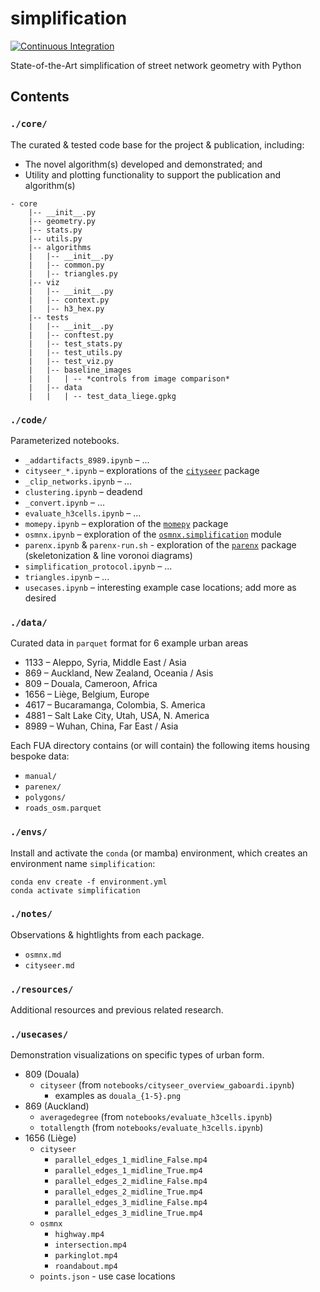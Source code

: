 # simplification

[![Continuous Integration](https://github.com/uscuni/simplification/actions/workflows/testing.yml/badge.svg)](https://github.com/uscuni/simplification/actions/workflows/testing.yml)

State-of-the-Art simplification of street network geometry with Python

## Contents

### `./core/`

The curated & tested code base for the project & publication, including:

* The novel algorithm(s) developed and demonstrated; and
* Utility and plotting functionality to support the publication and algorithm(s)

```
- core
    |-- __init__.py
    |-- geometry.py
    |-- stats.py
    |-- utils.py
    |-- algorithms
    |   |-- __init__.py
    |   |-- common.py
    |   |-- triangles.py
    |-- viz
    |   |-- __init__.py
    |   |-- context.py
    |   |-- h3_hex.py
    |-- tests
    |   |-- __init__.py
    |   |-- conftest.py
    |   |-- test_stats.py
    |   |-- test_utils.py
    |   |-- test_viz.py
    |   |-- baseline_images
    |   |   | -- *controls from image comparison*
    |   |-- data
    |   |   | -- test_data_liege.gpkg
```

### `./code/`

Parameterized notebooks.

* `_addartifacts_8989.ipynb` – ...
* `cityseer_*.ipynb` – explorations of the [`cityseer`](https://github.com/benchmark-urbanism/cityseer-api) package
* `_clip_networks.ipynb` – ...
* `clustering.ipynb` – deadend
* `_convert.ipynb` – ...
* `evaluate_h3cells.ipynb` – ...
* `momepy.ipynb` – exploration of the [`momepy`](https://github.com/pysal/momepy) package
* `osmnx.ipynb` – exploration of the [`osmnx.simplification`](https://github.com/gboeing/osmnx/blob/main/osmnx/simplification.py) module
* `parenx.ipynb` & `parenx-run.sh` - exploration of the [`parenx`](https://github.com/anisotropi4/parenx) package (skeletonization & line voronoi diagrams)
* `simplification_protocol.ipynb` – ...
* `triangles.ipynb` – ...
* `usecases.ipynb` – interesting example case locations; add more as desired

### `./data/`

Curated data in `parquet` format for 6 example urban areas
* 1133 – Aleppo, Syria, Middle East / Asia
* 869 – Auckland, New Zealand, Oceania / Asis
* 809 – Douala, Cameroon, Africa
* 1656 – Liège, Belgium, Europe
* 4617 – Bucaramanga, Colombia, S. America
* 4881 – Salt Lake City, Utah, USA, N. America
* 8989 – Wuhan, China, Far East / Asia

Each FUA directory contains (or will contain) the following items housing bespoke data:
* `manual/`
* `parenex/`
* `polygons/`
* `roads_osm.parquet`

### `./envs/`

Install and activate the `conda` (or mamba) environment, which creates an environment name `simplification`:

```
conda env create -f environment.yml
conda activate simplification
```

### `./notes/`

Observations & hightlights from each package.

* `osmnx.md`
* `cityseer.md`

### `./resources/`

Additional resources and previous related research.

### `./usecases/`

Demonstration visualizations on specific types of urban form.

* 809 (Douala)
  * `cityseer` (from `notebooks/cityseer_overview_gaboardi.ipynb`)
    * examples as `douala_{1-5}.png`
* 869 (Auckland)
  * `averagedegree` (from `notebooks/evaluate_h3cells.ipynb`)
  * `totallength` (from `notebooks/evaluate_h3cells.ipynb`)
* 1656 (Liège)
  * `cityseer`
    * `parallel_edges_1_midline_False.mp4`
    * `parallel_edges_1_midline_True.mp4`
    * `parallel_edges_2_midline_False.mp4`
    * `parallel_edges_2_midline_True.mp4`
    * `parallel_edges_3_midline_False.mp4`
    * `parallel_edges_3_midline_True.mp4`
  * `osmnx`
    * `highway.mp4`
    * `intersection.mp4`
    * `parkinglot.mp4`
    * `roandabout.mp4`
  * `points.json` - use case locations
